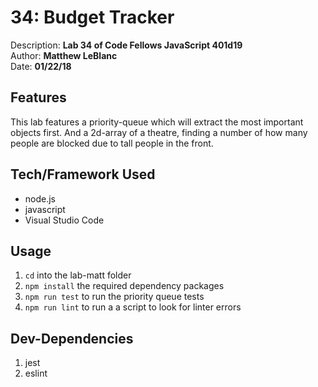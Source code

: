 # 34: Budget Tracker
Description: **Lab 34 of Code Fellows JavaScript 401d19** </br>
Author: **Matthew LeBlanc** </br>
Date: **01/22/18**

## Features
This lab features a priority-queue which will extract the most important objects first. And a 2d-array of a theatre, finding a number of how many people are blocked due to tall people in the front.

## Tech/Framework Used
- node.js
- javascript
- Visual Studio Code

## Usage
1. `cd` into the lab-matt folder
2. `npm install` the required dependency packages
3. `npm run test` to run the priority queue tests
4. `npm run lint` to run a a script to look for linter errors

## Dev-Dependencies
1. jest
32. eslint